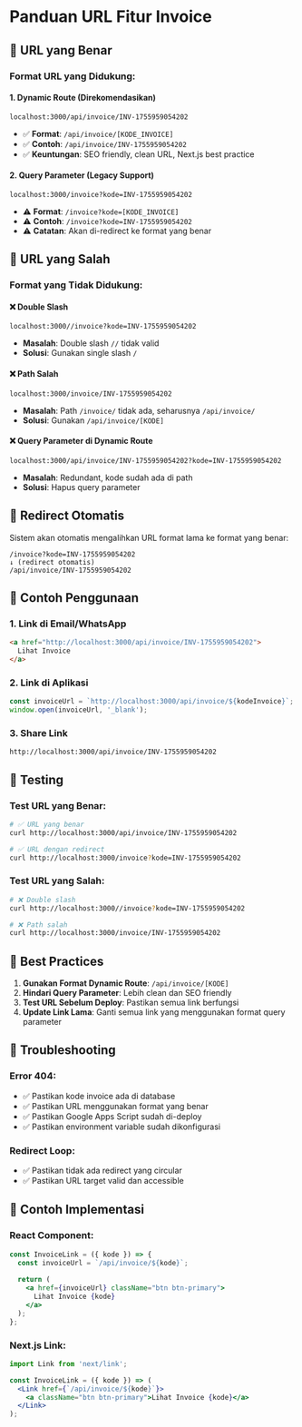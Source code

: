 # Panduan URL Fitur Invoice

## 🎯 URL yang Benar

### Format URL yang Didukung:

#### 1. **Dynamic Route (Direkomendasikan)**
```
localhost:3000/api/invoice/INV-1755959054202
```
- ✅ **Format**: `/api/invoice/[KODE_INVOICE]`
- ✅ **Contoh**: `/api/invoice/INV-1755959054202`
- ✅ **Keuntungan**: SEO friendly, clean URL, Next.js best practice

#### 2. **Query Parameter (Legacy Support)**
```
localhost:3000/invoice?kode=INV-1755959054202
```
- ⚠️ **Format**: `/invoice?kode=[KODE_INVOICE]`
- ⚠️ **Contoh**: `/invoice?kode=INV-1755959054202`
- ⚠️ **Catatan**: Akan di-redirect ke format yang benar

## 🚫 URL yang Salah

### Format yang Tidak Didukung:

#### ❌ **Double Slash**
```
localhost:3000//invoice?kode=INV-1755959054202
```
- **Masalah**: Double slash `//` tidak valid
- **Solusi**: Gunakan single slash `/`

#### ❌ **Path Salah**
```
localhost:3000/invoice/INV-1755959054202
```
- **Masalah**: Path `/invoice/` tidak ada, seharusnya `/api/invoice/`
- **Solusi**: Gunakan `/api/invoice/[KODE]`

#### ❌ **Query Parameter di Dynamic Route**
```
localhost:3000/api/invoice/INV-1755959054202?kode=INV-1755959054202
```
- **Masalah**: Redundant, kode sudah ada di path
- **Solusi**: Hapus query parameter

## 🔄 Redirect Otomatis

Sistem akan otomatis mengalihkan URL format lama ke format yang benar:

```
/invoice?kode=INV-1755959054202
↓ (redirect otomatis)
/api/invoice/INV-1755959054202
```

## 📱 Contoh Penggunaan

### 1. **Link di Email/WhatsApp**
```html
<a href="http://localhost:3000/api/invoice/INV-1755959054202">
  Lihat Invoice
</a>
```

### 2. **Link di Aplikasi**
```javascript
const invoiceUrl = `http://localhost:3000/api/invoice/${kodeInvoice}`;
window.open(invoiceUrl, '_blank');
```

### 3. **Share Link**
```
http://localhost:3000/api/invoice/INV-1755959054202
```

## 🧪 Testing

### Test URL yang Benar:
```bash
# ✅ URL yang benar
curl http://localhost:3000/api/invoice/INV-1755959054202

# ✅ URL dengan redirect
curl http://localhost:3000/invoice?kode=INV-1755959054202
```

### Test URL yang Salah:
```bash
# ❌ Double slash
curl http://localhost:3000//invoice?kode=INV-1755959054202

# ❌ Path salah
curl http://localhost:3000/invoice/INV-1755959054202
```

## 🚀 Best Practices

1. **Gunakan Format Dynamic Route**: `/api/invoice/[KODE]`
2. **Hindari Query Parameter**: Lebih clean dan SEO friendly
3. **Test URL Sebelum Deploy**: Pastikan semua link berfungsi
4. **Update Link Lama**: Ganti semua link yang menggunakan format query parameter

## 🔧 Troubleshooting

### Error 404:
- ✅ Pastikan kode invoice ada di database
- ✅ Pastikan URL menggunakan format yang benar
- ✅ Pastikan Google Apps Script sudah di-deploy
- ✅ Pastikan environment variable sudah dikonfigurasi

### Redirect Loop:
- ✅ Pastikan tidak ada redirect yang circular
- ✅ Pastikan URL target valid dan accessible

## 📝 Contoh Implementasi

### React Component:
```jsx
const InvoiceLink = ({ kode }) => {
  const invoiceUrl = `/api/invoice/${kode}`;
  
  return (
    <a href={invoiceUrl} className="btn btn-primary">
      Lihat Invoice {kode}
    </a>
  );
};
```

### Next.js Link:
```jsx
import Link from 'next/link';

const InvoiceLink = ({ kode }) => (
  <Link href={`/api/invoice/${kode}`}>
    <a className="btn btn-primary">Lihat Invoice {kode}</a>
  </Link>
);
```

